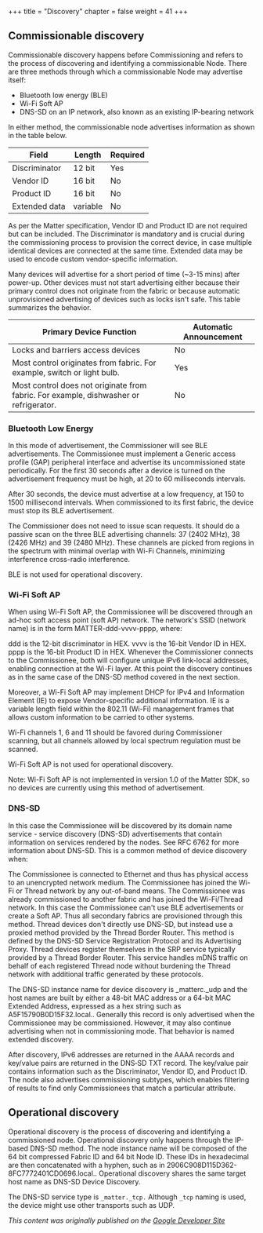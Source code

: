 +++
title = "Discovery"
chapter = false
weight = 41
+++

## Commissionable discovery

Commissionable discovery happens before Commissioning and refers to the process of discovering and identifying a commissionable Node. There are three methods through which a commissionable Node may advertise itself:

- Bluetooth low energy (BLE)
- Wi-Fi Soft AP
- DNS-SD on an IP network, also known as an existing IP-bearing network

In either method, the commissionable node advertises information as shown in the table below.

| Field         | Length   | Required |
|---------------|----------|----------|
| Discriminator | 12 bit   | Yes      |
| Vendor ID     | 16 bit   | No       |
| Product ID    | 16 bit   | No       |
| Extended data | variable | No       |

As per the Matter specification, Vendor ID and Product ID are not required but can be included. The Discriminator is mandatory and is crucial during the commissioning process to provision the correct device, in case multiple identical devices are connected at the same time. Extended data may be used to encode custom vendor-specific information.

Many devices will advertise for a short period of time (~3-15 mins) after power-up. Other devices must not start advertising either because their primary control does not originate from the fabric or because automatic unprovisioned advertising of devices such as locks isn't safe. This table summarizes the behavior.

| Primary Device Function                                                                      | Automatic Announcement |
|----------------------------------------------------------------------------------------------|------------------------|
| Locks and barriers access devices                                                            | No                     |
| Most control originates from fabric. For example, switch or light bulb.                      | Yes                    |
| Most control does not originate from fabric. For example, dishwasher or refrigerator.        | No                     |

### Bluetooth Low Energy
In this mode of advertisement, the Commissioner will see BLE advertisements. The Commissionee must implement a Generic access profile (GAP) peripheral interface and advertise its uncommissioned state periodically. For the first 30 seconds after a device is turned on the advertisement frequency must be high, at 20 to 60 milliseconds intervals.

After 30 seconds, the device must advertise at a low frequency, at 150 to 1500 millisecond intervals. When commissioned to its first fabric, the device must stop its BLE advertisement.

The Commissioner does not need to issue scan requests. It should do a passive scan on the three BLE advertising channels: 37 (2402 MHz), 38 (2426 MHz) and 39 (2480 MHz). These channels are picked from regions in the spectrum with minimal overlap with Wi-Fi Channels, minimizing interference cross-radio interference.

BLE is not used for operational discovery.

### Wi-Fi Soft AP
When using Wi-Fi Soft AP, the Commissionee will be discovered through an ad-hoc soft access point (soft AP) network. The network's SSID (network name) is in the form MATTER-ddd-vvvv-pppp, where:

ddd is the 12-bit discriminator in HEX.
vvvv is the 16-bit Vendor ID in HEX.
pppp is the 16-bit Product ID in HEX.
Whenever the Commissioner connects to the Commissionee, both will configure unique IPv6 link-local addresses, enabling connection at the Wi-Fi layer. At this point the discovery continues as in the same case of the DNS-SD method covered in the next section.

Moreover, a Wi-Fi Soft AP may implement DHCP for IPv4 and Information Element (IE) to expose Vendor-specific additional information. IE is a variable length field within the 802.11 (Wi-Fi) management frames that allows custom information to be carried to other systems.

Wi-Fi channels 1, 6 and 11 should be favored during Commissioner scanning, but all channels allowed by local spectrum regulation must be scanned.

Wi-Fi Soft AP is not used for operational discovery.

Note: Wi-Fi Soft AP is not implemented in version 1.0 of the Matter SDK, so no devices are currently using this method of advertisement.


### DNS-SD

In this case the Commissionee will be discovered by its domain name service - service discovery (DNS-SD) advertisements that contain information on services rendered by the nodes. See RFC 6762 for more information about DNS-SD. This is a common method of device discovery when:

The Commissionee is connected to Ethernet and thus has physical access to an unencrypted network medium.
The Commissionee has joined the Wi-Fi or Thread network by any out-of-band means.
The Commissionee was already commissioned to another fabric and has joined the Wi-Fi/Thread network. In this case the Commissionee can't use BLE advertisements or create a Soft AP. Thus all secondary fabrics are provisioned through this method.
Thread devices don't directly use DNS-SD, but instead use a proxied method provided by the Thread Border Router. This method is defined by the DNS-SD Service Registration Protocol and its Advertising Proxy. Thread devices register themselves in the SRP service typically provided by a Thread Border Router. This service handles mDNS traffic on behalf of each registered Thread node without burdening the Thread network with additional traffic generated by these protocols.

The DNS-SD instance name for device discovery is _matterc._udp and the host names are built by either a 48-bit MAC address or a 64-bit MAC Extended Address, expressed as a hex string such as A5F15790B0D15F32.local.. Generally this record is only advertised when the Commissionee may be commissioned. However, it may also continue advertising when not in commissioning mode. That behavior is named extended discovery.

After discovery, IPv6 addresses are returned in the AAAA records and key/value pairs are returned in the DNS‑SD TXT record. The key/value pair contains information such as the Discriminator, Vendor ID, and Product ID. The node also advertises commissioning subtypes, which enables filtering of results to find only Commissionees that match a particular attribute.

## Operational discovery
Operational discovery is the process of discovering and identifying a commissioned node. Operational discovery only happens through the IP-based DNS-SD method. The node instance name will be composed of the 64 bit compressed Fabric ID and 64 bit Node ID. These IDs in hexadecimal are then concatenated with a hyphen, such as in 2906C908D115D362-8FC7772401CD0696.local.. Operational discovery shares the same target host name as DNS-SD Device Discovery.

The DNS-SD service type is `_matter._tcp.` Although `_tcp` naming is used, the device might use other transports such as UDP.

_This content was originally published on the [Google Developer Site](https://developers.home.google.com/matter/primer)_